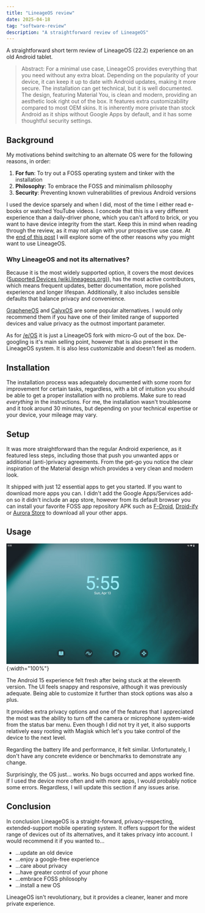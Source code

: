 ```yaml
---
title: "LineageOS review"
date: 2025-04-18
tag: "software-review"
description: "A straightforward review of LineageOS"
---
```


A straightforward short term review of LineageOS (22.2) experience on an old Android tablet.
<!--more-->

> Abstract: For a minimal use case, LineageOS provides everything that you need without any extra bloat. Depending on the popularity of your device, it can keep it up to date with Android updates, making it more secure. The installation can get technical, but it is well documented. The design, featuring Material You, is clean and modern, providing an aesthetic look right out of the box. It features extra customizability compared to most OEM skins. It is inherently more private than stock Android as it ships without Google Apps by default, and it has some thoughtful security settings.

## Background
My motivations behind switching to an alternate OS were for the following reasons, in order:

1. **For fun**: To try out a FOSS operating system and tinker with the installation
2. **Philosophy**: To embrace the FOSS and minimalism philosophy
3. **Security**: Preventing known vulnerabilities of previous Android versions

I used the device sparsely and when I did, most of the time I either read e-books or watched YouTube videos. I concede that this is a very different experience than a daily-driver phone, which you can't afford to brick, or you want to have device integrity from the start. Keep this in mind when reading through the review, as it may not align with your prospective use case. At the [end of this post](#conclusion) I will explore some of the other reasons why you might want to use LineageOS.

### Why LineageOS and not its alternatives?
Because it is the most widely supported option, it covers the most devices ([Supported Devices (wiki.lineageos.org)](https://wiki.lineageos.org/devices/)), has the most active contributors, which means frequent updates, better documentation, more polished experience and longer lifespan. Additionally, it also includes sensible defaults that balance privacy and convenience.

[GrapheneOS](https://grapheneos.org/) and [CalyxOS](https://calyxos.org/) are some popular alternatives. I would only recommend them if you have one of their limited range of supported devices and value privacy as the outmost important parameter.

As for [/e/OS](https://e.foundation/e-os/) it is just a LineageOS fork with micro-G out of the box. De-googling is it's main selling point, however that is also present in the LineageOS system. It is also less customizable and doesn't feel as modern.

## Installation
The installation process was adequately documented with some room for improvement for certain tasks, regardless, with a bit of intuition you should be able to get a proper installation with no problems. Make sure to read *everything* in the instructions. For me, the installation wasn't troublesome and it took around 30 minutes, but depending on your technical expertise or your device, your mileage may vary.

## Setup
It was more straightforward than the regular Android experience, as it featured less steps, including those that push you unwanted apps or additional (anti-)privacy agreements. From the get-go you notice the clear inspiration of the Material design which provides a very clean and modern look.

It shipped with just 12 essential apps to get you started. If you want to download more apps you can. I didn't add the Google Apps/Services add-on so it didn't include an app store, however from its default browser you can install your favorite FOSS app repository APK such as [F-Droid](https://f-droid.org/), [Droid-ify](https://droidify.eu.org/) or [Aurora Store](https://auroraoss.com/aurora-store) to download all your other apps.

## Usage
![Home Screen](/src/assets/lineageos-homescreen.png){:width="100%"}

The Android 15 experience felt fresh after being stuck at the eleventh version. The UI feels snappy and responsive, although it was previously adequate. Being able to customize it further than stock options was also a plus.

It provides extra privacy options and one of the features that I appreciated the most was the ability to turn off the camera or microphone system-wide from the status bar menu. Even though I did not try it yet, it also supports relatively easy rooting with Magisk which let's you take control of the device to the next level.  

Regarding the battery life and performance, it felt similar. Unfortunately, I don't have any concrete evidence or benchmarks to demonstrate any change.

Surprisingly, the OS just... works. No bugs occurred and apps worked fine. If I used the device more often and with more apps, I would probably notice some errors. Regardless, I will update this section if any issues arise.

## Conclusion
In conclusion LineageOS is a straight-forward, privacy-respecting, extended-support mobile operating system. It offers support for the widest range of devices out of its alternatives, and it takes privacy into account. I would recommend it if you wanted to...

- ...update an old device
- ...enjoy a google-free experience
- ...care about privacy
- ...have greater control of your phone
- ...embrace FOSS philosophy
- ...install a new OS

LineageOS isn't revolutionary, but it provides a cleaner, leaner and more private experience.